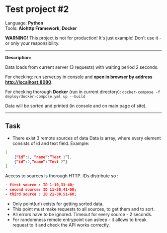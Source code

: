 Test project #2
=================

Language: **Python**  
Tools: **Aiohttp Framework, Docker**

**WARNING!**
This project is not for production! It's just example! Don't use it - or only your responsibility.

---

**Description:**

Data loads from current server (3 requests) with waiting period 2 seconds.  

For checking: run server.py in console and **open in browser by address <http://localhost:8080>**.  

For checking thorough **Docker** (run in current directory):  `docker-compose -f deploy/docker-compose.yml up --build`

Data will be sorted and printed (in console and on main page of site).

---

Task
---------------

- There exist 3 remote sources of data
Data is array, where every element consists of id and text field.
Example:

```json
[  
    {“id”:1, ”name”:”Test 1”}, 
    {“id”:2,”name”:”Test 2”} 
]
```

Access to sources is thorough HTTP.
IDs distribute so :

```json
- first source : ID 1-10,31-40;
- second source: ID 11-20,41-50;
- third source : ID 21-30,51-60;
```

- Only point(url) exists for getting sorted data.
- This point must make requests to all sources, to get them and to sort.
- All errors have to be ignored. Timeout for every source - 2 seconds.
- For randomness remote entrypoint can asleep - it allows to break request to it and check the API works correctly.
